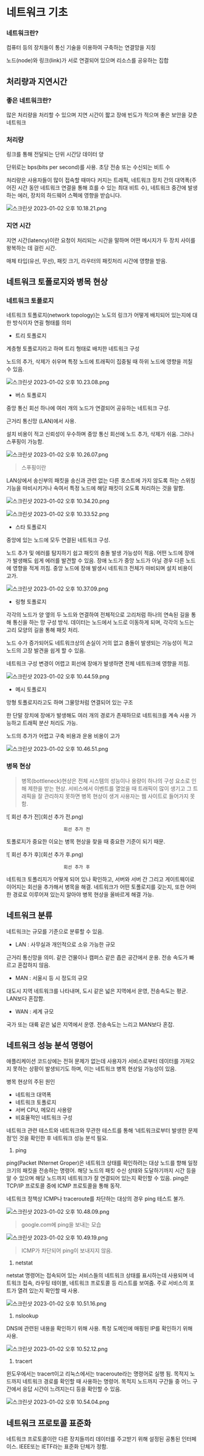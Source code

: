 # 네트워크 기초

### 네트워크란?

컴퓨터 등의 장치들이 통신 기술을 이용하여 구축하는 연결망을 지칭

노드(node)와 링크(link)가 서로 연결되어 있으며 리소스를 공유하는 집합

## 처리량과 지연시간

### 좋은 네트워크란?

많은 처리량을 처리할 수 있으며 지연 시간이 짧고 장애 빈도가 적으며 좋은 보안을 갖춘 네트워크

### 처리량

링크를 통해 전달되는 단위 시간당 데이터 양

단위로는 bps(bits per second)를 사용. 초당 전송 또는 수신되는 비트 수

처리량은 사용자들이 많이 접속할 때마다 커지는 트래픽, 네트워크 장치 간의 대역폭(주어진 시간 동안 네트워크 연결을 통해 흐를 수 있는 최대 비트 수), 네트워크 중간에 발생하는 에러, 장치의 하드웨어 스펙에 영향을 받습니다.

![스크린샷 2023-01-02 오후 10.18.21.png](처리량.png)

### 지연 시간

지연 시간(latency)이란 요청이 처리되는 시간을 말하며 어떤 메시지가 두 장치 사이를 왕복하는 데 걸린 시간.

매체 타입(유선, 무선), 패킷 크기, 라우터의 패킷처리 시간에 영향을 받음.

## 네트워크 토폴로지와 병목 현상

### 네트워크 토폴로지

네트워크 토폴로지(network topology)는 노도의 링크가 어떻게 배치되어 있는지에 대한 방식이자 연괼 형태를 의미

- 트리 토폴로지

계층형 토폴로지라고 하며 트리 형태로 배치한 네트워크 구성

노드의 추가, 삭제가 쉬우며 특정 노드에 트래픽이 집중될 때 하위 노드에 영향을 끼칠 수 있음.

![스크린샷 2023-01-02 오후 10.23.08.png](트리.png)

- 버스 토폴로지

중앙 통신 회선 하나에 여러 개의 노드가 연결되어 공유하는 네트워크 구성.

근거리 통신망 (LAN)에서 사용.

설치 비용이 적고 신뢰성이 우수하며 중앙 통신 회선에 노드 추가, 삭제가 쉬움. 그러나 스푸핑이 가능함.

![스크린샷 2023-01-02 오후 10.26.07.png](버스.png)

> 스푸핑이란
> 

LAN상에서 송신부의 패킷을 송신과 관련 없는 다른 호스트에 가지 않도록 하는 스위칭 기능을 마비시키거나 속여서 특정 노드에 해당 패킷이 오도록 처리하는 것을 말함.

![스크린샷 2023-01-02 오후 10.34.20.png](스푸핑(전).png)

![스크린샷 2023-01-02 오후 10.33.52.png](스푸핑(후).png)

- 스타 토폴로지

중앙에 있는 노드에 모두 연결된 네트워크 구성.

노드 추가 및 에러를 탐지하기 쉽고 패킷의 충돌 발생 가능성이 적음. 어떤 노드에 장애가 발생해도 쉽게 에러를 발견할 수 있음. 장애 노드가 중앙 노드가 아닐 경우 다른 노드에 영향을 적게 끼침. 중앙 노드에 장애 발생시 네트워크 전체가 마비되며 설치 비용이 고가.

![스크린샷 2023-01-02 오후 10.37.09.png](스타.png)

- 링형 토폴로지

각각의 노드가 양 옆의 두 노드와 연결하여 전체적으로 고리처럼 하나의 연속된 길을 통해 통신을 하는 망 구성 방식. 데이터는 노드에서 노드로 이동하게 되며, 각각의 노드는 고리 모양의 길을 통해 패킷 처리.

노드 수가 증가되어도 네트워크상의 손실이 거의 없고 충돌이 발생되는 가능성이 적고 노드의 고장 발견을 쉽게 할 수 있음.

네트워크 구성 변경이 어렵고 회선에 장애가 발생하면 전체 네트워크에 영향을 끼침.

![스크린샷 2023-01-02 오후 10.44.59.png](링.png)

- 메시 토폴로지

망형 토폴로지라고도 하며 그물망처럼 연결되어 있는 구조

한 단말 장치에 장애가 발생해도 여러 개의 경로가 존재하므로 네트워크를 계속 사용 가능하고 트래픽 분산 처리도 가능.

노드의 추가가 어렵고 구축 비용과 운용 비용이 고가

![스크린샷 2023-01-02 오후 10.46.51.png](메시.png)

### 병목 현상

> 병목(bottleneck)현상은 전체 시스템의 성능이나 용량이 하나의 구성 요소로 인해 제한을 받는 현상. 서비스에서 이벤트를 열었을 때 트래픽이 많이 생기고 그 트래픽을 잘 관리하지 못하면 병목 현상이 생겨 사용자는 웹 사이트로 들어가지 못함.
> 

![                         회선 추가 전](회선 추가 전.png)

                         회선 추가 전

토폴로지가 중요한 이요는 병목 현상을 찾을 때 중요한 기준이 되기 때문.

![                         회선 추가 후](회선 추가 후.png)

                         회선 추가 후

네트워크 토폴리지가 어떻게 되어 있나 확인하고, 서버와 서버 간 그리고 게이트웨이로 이어지는 회선을 추가해서 병목을 해결. 네트워크가 어떤 토폴로지를 갖는지, 또한 어떠한 경로로 이루어져 있는지 알아야 병목 현상을 올바르게 해결 가능.

## 네트워크 분류

네트워크는 규모를 기준으로 분류할 수 있음.

- LAN : 사무실과 개인적으로 소유 가능한 규모

근거리 통신망을 의미. 같은 건물이나 캠퍼스 같은 좁은 공간에서 운용. 전송 속도가 빠르고 혼잡하지 않음.

- MAN : 서울시 등 시 정도의 규모

대도시 지역 네트워크를 나타내며, 도시 같은 넓은 지역에서 운영, 전송속도는 평균. LAN보다 혼잡함.

- WAN : 세계 규모

국가 또는 대륙 같은 넓은 지역에서 운영. 전송속도는 느리고 MAN보다 혼잡.

## 네트워크 성능 분석 명령어

애플리케이션 코드상에는 전혀 문제가 없는데 사용자가 서비스로부터 데이터를 가져오지 못하는 상황이 발생되기도 하며, 이는 네트워크 병목 현상일 가능성이 있음.

병목 현상의 주된 원인

- 네트워크 대역폭
- 네트워크 토폴로지
- 서버 CPU, 메모리 사용량
- 비효율적인 네트워크 구성

네트워크 관련 테스트와 네트워크와 무관한 테스트를 통해 ‘네트워크로부터 발생한 문제점’인 것을 확인한 후 네트워크 성능 분석 필요.

1. ping

ping(Packet INternet Groper)은 네트워크 상태를 확인하려는 대상 노드를 향해 일정 크기의 패킷을 전송하는 명령어. 해당 노드의 패킷 수신 상태와 도달하기까지 시간 등을 알 수 있으며 해당 노드까지 네트워크가 잘 연결되어 있는지 확인할 수 있음. ping은 TCP/IP 프로토콜 중에 ICMP 프로토콜을 통해 동작.

네트워크 정책상 ICMP나 traceroute를 차단하는 대상의 경우 ping 테스트 불가.

![스크린샷 2023-01-02 오후 10.48.09.png](ping(google).png)

> google.com에 ping을 보내는 모습
> 

![스크린샷 2023-01-02 오후 10.49.19.png](ping(naver).png)

> ICMP가 차단되어 ping이 보내지지 않음.
> 
1. netstat

netstat 명령어는 접속되어 있는 서비스들의 네트워크 상태를 표시하는데 사용되며 네트워크 접속, 라우팅 테이블, 네트워크 프로토콜 등 리스트를 보여줌. 주로 서비스의 포트가 열려 있는지 확인할 때 사용.

![스크린샷 2023-01-02 오후 10.51.16.png](netstat.png)

1. nslookup

DNS에 관련된 내용을 확인하기 위해 사용. 특정 도메인에 매핑된 IP를 확인하기 위해 사용.

![스크린샷 2023-01-02 오후 10.52.12.png](nslookup.png)

1. tracert

윈도우에서는 tracert이고 리눅스에서는 traceroute라는 명령어로 실행 됨. 목적지 노드까지 네트워크 경로를 확인할 때 사용하는 명령어. 목적지 노드까지 구간들 중 어느 구간에서 응답 시간이 느려지는디 등을 확인할 수 있음.

![스크린샷 2023-01-02 오후 10.54.04.png](traceroute.png)

## 네트워크 프로토콜 표준화

네트워크 프로토콜이란 다른 장치들끼리 데이터를 주고받기 위해 설정된 공통된 인터페이스. IEEE또는 IETF라는 표준화 단체가 정함.
